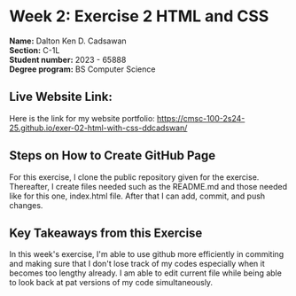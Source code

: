 # Week 2: Exercise 2 HTML and CSS

**Name:** Dalton Ken D. Cadsawan <br/>
**Section:** C-1L <br/>
**Student number:** 2023 - 65888 <br/>
**Degree program:** BS Computer Science <br/>

## Live Website Link:

Here is the link for my website portfolio: https://cmsc-100-2s24-25.github.io/exer-02-html-with-css-ddcadswan/

## Steps on How to Create GitHub Page

For this exercise, I clone the public repository given for the exercise. Thereafter, I create files needed such as the README.md and those needed like for this one, index.html file. After that I can add, commit, and push changes.

## Key Takeaways from this Exercise

In this week's exercise, I'm able to use github more efficiently in commiting and making sure that I don't lose track of my codes
especially when it becomes too lengthy already. I am able to edit current file while being able to look back at pat versions of my code simultaneously.
